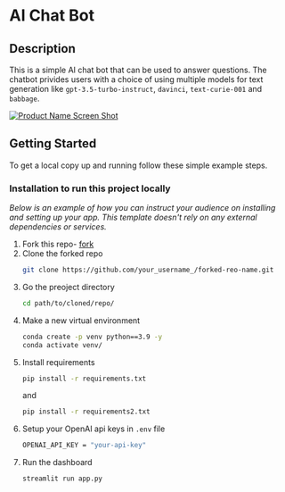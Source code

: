# AI Chat Bot

## Description

This is a simple AI chat bot that can be used to answer questions. The chatbot privides users with a choice of using multiple models for text generation like ```gpt-3.5-turbo-instruct```, ```davinci```, ```text-curie-001``` and ```babbage```.

[product-screenshot]: images/product.png

[![Product Name Screen Shot][product-screenshot]]()

## Getting Started

To get a local copy up and running follow these simple example steps.


### Installation to run this project locally

_Below is an example of how you can instruct your audience on installing and setting up your app. This template doesn't rely on any external dependencies or services._

1. Fork this repo- [fork](https://github.com/Kaifansar1/Conversational-AI-ChatBott/fork)
2. Clone the forked repo
    ```sh
   git clone https://github.com/your_username_/forked-reo-name.git
   ```
3. Go the preoject directory
    ```sh
    cd path/to/cloned/repo/
    ```
4. Make a new virtual environment
    ```sh
    conda create -p venv python==3.9 -y
    conda activate venv/
    ```
4. Install requirements
    ```sh
    pip install -r requirements.txt
    ```
    and
    ```sh
    pip install -r requirements2.txt
    ```
5. Setup your OpenAI api keys in ```.env``` file
    ```sh
    OPENAI_API_KEY = "your-api-key"
    ```
6. Run the dashboard
   ```sh
   streamlit run app.py
   ```
